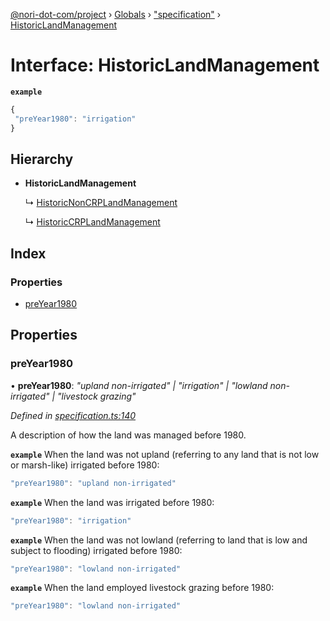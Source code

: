 [@nori-dot-com/project](../README.md) › [Globals](../globals.md) › ["specification"](../modules/_specification_.md) › [HistoricLandManagement](_specification_.historiclandmanagement.md)

# Interface: HistoricLandManagement

**`example`** 

```js
{
 "preYear1980": "irrigation"
}
```

## Hierarchy

* **HistoricLandManagement**

  ↳ [HistoricNonCRPLandManagement](_specification_.historicnoncrplandmanagement.md)

  ↳ [HistoricCRPLandManagement](_specification_.historiccrplandmanagement.md)

## Index

### Properties

* [preYear1980](_specification_.historiclandmanagement.md#preyear1980)

## Properties

###  preYear1980

• **preYear1980**: *"upland non-irrigated" | "irrigation" | "lowland non-irrigated" | "livestock grazing"*

*Defined in [specification.ts:140](https://github.com/nori-dot-eco/nori-dot-com/blob/5f1e21f/packages/project/src/specification.ts#L140)*

A description of how the land was managed before 1980.

**`example`** <caption>When the land was not upland (referring to any land that is not low or marsh-like) irrigated before 1980:</caption>

```js
"preYear1980": "upland non-irrigated"
```

**`example`** <caption>When the land was irrigated before 1980:</caption>

```js
"preYear1980": "irrigation"
```

**`example`** <caption>When the land was not lowland (referring to land that is low and subject to flooding) irrigated before 1980:</caption>

```js
"preYear1980": "lowland non-irrigated"
```

**`example`** <caption>When the land employed livestock grazing before 1980:</caption>

```js
"preYear1980": "lowland non-irrigated"
```
